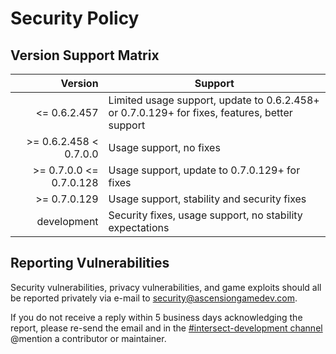 # Security Policy

## Version Support Matrix

|                   Version | Support
|--------------------------:|--------------------------------------------------------------------------------------------------
|              <= 0.6.2.457 | Limited usage support, update to 0.6.2.458+ or 0.7.0.129+ for fixes, features, better support
| >= 0.6.2.458 <  0.7.0.0   | Usage support, no fixes
| >= 0.7.0.0   <= 0.7.0.128 | Usage support, update to 0.7.0.129+ for fixes
|              >= 0.7.0.129 | Usage support, stability and security fixes
|               development | Security fixes, usage support, no stability expectations

## Reporting Vulnerabilities

Security vulnerabilities, privacy vulnerabilities, and game exploits should all be reported privately via e-mail to security@ascensiongamedev.com.

If you do not receive a reply within 5 business days acknowledging the report, please re-send the email and in the [#intersect-development channel](https://discord.gg/3FJdMYX9kR) @mention a contributor or maintainer.